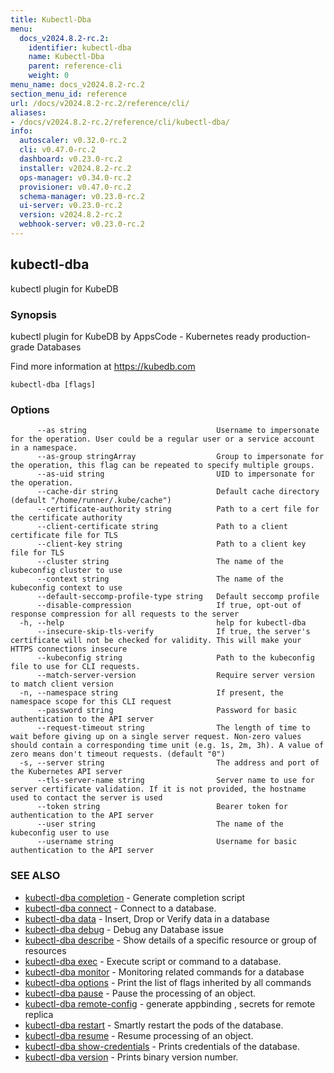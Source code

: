 ```yaml
---
title: Kubectl-Dba
menu:
  docs_v2024.8.2-rc.2:
    identifier: kubectl-dba
    name: Kubectl-Dba
    parent: reference-cli
    weight: 0
menu_name: docs_v2024.8.2-rc.2
section_menu_id: reference
url: /docs/v2024.8.2-rc.2/reference/cli/
aliases:
- /docs/v2024.8.2-rc.2/reference/cli/kubectl-dba/
info:
  autoscaler: v0.32.0-rc.2
  cli: v0.47.0-rc.2
  dashboard: v0.23.0-rc.2
  installer: v2024.8.2-rc.2
  ops-manager: v0.34.0-rc.2
  provisioner: v0.47.0-rc.2
  schema-manager: v0.23.0-rc.2
  ui-server: v0.23.0-rc.2
  version: v2024.8.2-rc.2
  webhook-server: v0.23.0-rc.2
---
```


## kubectl-dba

kubectl plugin for KubeDB

### Synopsis

kubectl plugin for KubeDB by AppsCode - Kubernetes ready production-grade Databases

 Find more information at https://kubedb.com

```
kubectl-dba [flags]
```

### Options

```
      --as string                             Username to impersonate for the operation. User could be a regular user or a service account in a namespace.
      --as-group stringArray                  Group to impersonate for the operation, this flag can be repeated to specify multiple groups.
      --as-uid string                         UID to impersonate for the operation.
      --cache-dir string                      Default cache directory (default "/home/runner/.kube/cache")
      --certificate-authority string          Path to a cert file for the certificate authority
      --client-certificate string             Path to a client certificate file for TLS
      --client-key string                     Path to a client key file for TLS
      --cluster string                        The name of the kubeconfig cluster to use
      --context string                        The name of the kubeconfig context to use
      --default-seccomp-profile-type string   Default seccomp profile
      --disable-compression                   If true, opt-out of response compression for all requests to the server
  -h, --help                                  help for kubectl-dba
      --insecure-skip-tls-verify              If true, the server's certificate will not be checked for validity. This will make your HTTPS connections insecure
      --kubeconfig string                     Path to the kubeconfig file to use for CLI requests.
      --match-server-version                  Require server version to match client version
  -n, --namespace string                      If present, the namespace scope for this CLI request
      --password string                       Password for basic authentication to the API server
      --request-timeout string                The length of time to wait before giving up on a single server request. Non-zero values should contain a corresponding time unit (e.g. 1s, 2m, 3h). A value of zero means don't timeout requests. (default "0")
  -s, --server string                         The address and port of the Kubernetes API server
      --tls-server-name string                Server name to use for server certificate validation. If it is not provided, the hostname used to contact the server is used
      --token string                          Bearer token for authentication to the API server
      --user string                           The name of the kubeconfig user to use
      --username string                       Username for basic authentication to the API server
```

### SEE ALSO

* [kubectl-dba completion](/docs/v2024.8.2-rc.2/reference/cli/kubectl-dba_completion)	 - Generate completion script
* [kubectl-dba connect](/docs/v2024.8.2-rc.2/reference/cli/kubectl-dba_connect)	 - Connect to a database.
* [kubectl-dba data](/docs/v2024.8.2-rc.2/reference/cli/kubectl-dba_data)	 - Insert, Drop or Verify data in a database
* [kubectl-dba debug](/docs/v2024.8.2-rc.2/reference/cli/kubectl-dba_debug)	 - Debug any Database issue
* [kubectl-dba describe](/docs/v2024.8.2-rc.2/reference/cli/kubectl-dba_describe)	 - Show details of a specific resource or group of resources
* [kubectl-dba exec](/docs/v2024.8.2-rc.2/reference/cli/kubectl-dba_exec)	 - Execute script or command to a database.
* [kubectl-dba monitor](/docs/v2024.8.2-rc.2/reference/cli/kubectl-dba_monitor)	 - Monitoring related commands for a database
* [kubectl-dba options](/docs/v2024.8.2-rc.2/reference/cli/kubectl-dba_options)	 - Print the list of flags inherited by all commands
* [kubectl-dba pause](/docs/v2024.8.2-rc.2/reference/cli/kubectl-dba_pause)	 - Pause the processing of an object.
* [kubectl-dba remote-config](/docs/v2024.8.2-rc.2/reference/cli/kubectl-dba_remote-config)	 - generate appbinding , secrets for remote replica
* [kubectl-dba restart](/docs/v2024.8.2-rc.2/reference/cli/kubectl-dba_restart)	 - Smartly restart the pods of the database.
* [kubectl-dba resume](/docs/v2024.8.2-rc.2/reference/cli/kubectl-dba_resume)	 - Resume processing of an object.
* [kubectl-dba show-credentials](/docs/v2024.8.2-rc.2/reference/cli/kubectl-dba_show-credentials)	 - Prints credentials of the database.
* [kubectl-dba version](/docs/v2024.8.2-rc.2/reference/cli/kubectl-dba_version)	 - Prints binary version number.


